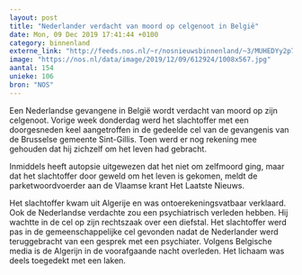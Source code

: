 ```yaml
---
layout: post
title: "Nederlander verdacht van moord op celgenoot in België"
date: Mon, 09 Dec 2019 17:41:44 +0100
category: binnenland
externe_link: "http://feeds.nos.nl/~r/nosnieuwsbinnenland/~3/MUHEDYy2p7A/2314028"
image: "https://nos.nl/data/image/2019/12/09/612924/1008x567.jpg"
aantal: 154
unieke: 106
bron: "NOS"
---
```


<p>Een Nederlandse gevangene in België wordt verdacht van moord op zijn celgenoot. Vorige week donderdag werd het slachtoffer met een doorgesneden keel aangetroffen in de gedeelde cel van de gevangenis van de Brusselse gemeente Sint-Gillis. Toen werd er nog rekening mee gehouden dat hij zichzelf om het leven had gebracht.</p>
<p>Inmiddels heeft autopsie uitgewezen dat het niet om zelfmoord ging, maar dat het slachtoffer door geweld om het leven is gekomen, meldt de parketwoordvoerder aan de Vlaamse krant Het Laatste Nieuws.</p>
<p>Het slachtoffer kwam uit Algerije en was ontoerekeningsvatbaar verklaard. Ook de Nederlandse verdachte zou een psychiatrisch verleden hebben. Hij wachtte in de cel op zijn rechtszaak over een diefstal. Het slachtoffer werd pas in de gemeenschappelijke cel gevonden nadat de Nederlander werd teruggebracht van een gesprek met een psychiater. Volgens Belgische media is de Algerijn in de voorafgaande nacht overleden. Het lichaam was deels toegedekt met een laken. </p><img src="http://feeds.feedburner.com/~r/nosnieuwsbinnenland/~4/MUHEDYy2p7A" height="1" width="1" alt=""/>
